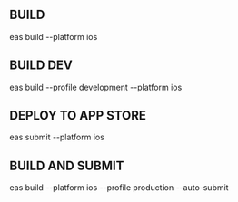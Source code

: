 ## BUILD

eas build --platform ios

## BUILD DEV

eas build --profile development --platform ios

## DEPLOY TO APP STORE

eas submit --platform ios

## BUILD AND SUBMIT

eas build --platform ios --profile production --auto-submit
